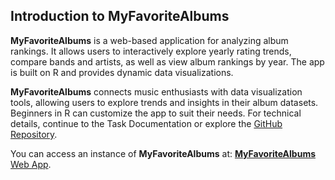 ## Introduction to __MyFavoriteAlbums__

__MyFavoriteAlbums__ is a web-based application for analyzing album rankings. It allows users to interactively explore yearly rating trends, compare bands and artists, as well as view album rankings by year. The app is built on R and provides dynamic data visualizations.

__MyFavoriteAlbums__ connects music enthusiasts with data visualization tools, allowing users to explore trends and insights in their album datasets. Beginners in R can customize the app to suit their needs. For technical details, continue to the Task Documentation or explore the [GitHub Repository](https://github.com/UW-Example-Student/MyFavoriteAlbums).

You can access an instance of __MyFavoriteAlbums__ at: [__MyFavoriteAlbums__ Web App](https://cholstro.shinyapps.io/shiny-music/).
